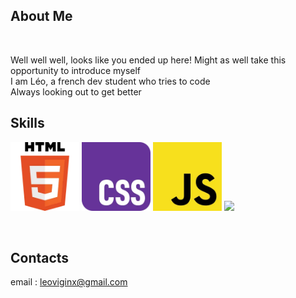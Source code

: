 ## About Me
<image>

Well well well, looks like you ended up here! Might as well take this opportunity to introduce myself
<br> I am Léo, a french dev student who tries to code 
<br> Always looking out to get better
<br>

## Skills
<img src="img/icon/html.png" width="110"> <img src="img/icon/css.png" width="110"> <img src="img/icon/js.png" width="110"> <img src="img/icon/py" width="110">

<br>

## Contacts
email : leoviginx@gmail.com

